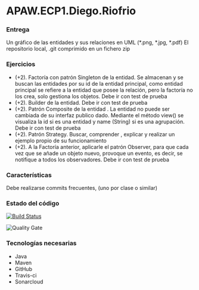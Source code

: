 ﻿# APAW.ECP1.Diego.Riofrio

### Entrega

Un gráfico de las entidades y sus relaciones en UML (*.png, *.jpg, *.pdf)
El repositorio local,  .git comprimido en un fichero zip

### Ejercicios

* (+2). Factoría con patrón Singleton de la entidad. Se almacenan y se buscan las entidades por su id de la entidad principal, como entidad principal se refiere a la entidad que posee la relación, pero la factoría no los crea, solo gestiona los objetos. Debe ir con test de prueba
* (+2). Builder de la entidad. Debe ir con test de prueba
* (+2). Patrón Composite de la entidad . La entidad no puede ser cambiada de su interfaz publico dado. Mediante el método view() se visualiza la id si es una entidad y name (String) si es una agrupación. Debe ir con test de prueba
* (+2). Patrón Strategy. Buscar, comprender , explicar y realizar un ejemplo propio de su funcionamiento
* (+2). A la Factoría anterior,  aplicarle el patrón Observer, para que cada vez que se añade un objeto nuevo, provoque un evento, es decir, se notifique a todos los observadores.  Debe ir con test de prueba

### Características

Debe realizarse commits frecuentes, (uno por clase o similar)

### Estado del código

[![Build Status](https://travis-ci.org/DiegoRiofrio/APAW.ECP1.PD.Diego.Riofrio.svg?branch=master)](https://travis-ci.org/DiegoRiofrio/APAW.ECP1.PD.Diego.Riofrio)

![Quality Gate](https://sonarcloud.io/dashboard?id=es.upm.miw%3AAPAW.ECP1.PD.Diego.Riofrio&metric=alert_status)


### Tecnologías necesarias
* Java
* Maven
* GitHub
* Travis-ci
* Sonarcloud
